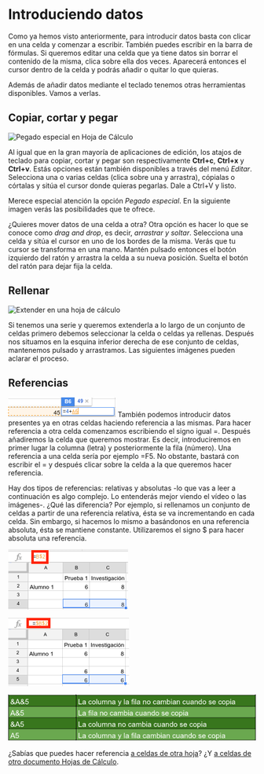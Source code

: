 # Introduciendo datos

Como ya hemos visto anteriormente, para introducir datos basta con clicar en una celda y comenzar a escribir. También puedes escribir en la barra de fórmulas. Si queremos editar una celda que ya tiene datos sin borrar el contenido de la misma, clica sobre ella dos veces. Aparecerá entonces el cursor dentro de la celda y podrás añadir o quitar lo que quieras.

Además de añadir datos mediante el teclado tenemos otras herramientas disponibles. Vamos a verlas.

## Copiar, cortar y pegar

![Pegado especial en Hoja de Cálculo](https://raw.githubusercontent.com/catedu/curso-google-drive/master/images/Pegado_especial_en_Hoja_de_Cálculo.png)

Al igual que en la gran mayoría de aplicaciones de edición, los atajos de teclado para copiar, cortar y pegar son respectivamente **Ctrl+c**, **Ctrl+x** y **Ctrl+v**. Estás opciones están también disponibles a través del menú *Editar*. Selecciona una o varias celdas (clica sobre una y arrastra), cópialas o córtalas y sitúa el cursor donde quieras pegarlas. Dale a Ctrl+V y listo.

Merece especial atención la opción *Pegado especial*. En la siguiente imagen verás las posibilidades que te ofrece.

¿Quieres mover datos de una celda a otra? Otra opción es hacer lo que se conoce como *drag and drop*, es decir, *arrastrar y soltar*. Selecciona una celda y sitúa el cursor en uno de los bordes de la misma. Verás que tu cursor se transforma en una mano. Mantén pulsado entonces el botón izquierdo del ratón y arrastra la celda a su nueva posición. Suelta el botón del ratón para dejar fija la celda.

## Rellenar

![Extender en una hoja de cálculo](https://raw.githubusercontent.com/catedu/curso-google-drive/master/images/Extender_en_una_hoja_de_cálculo.png)

Si tenemos una serie y queremos extenderla a lo largo de un conjunto de celdas primero debemos seleccionar la celda o celdas ya rellenas. Después nos situamos en la esquina inferior derecha de ese conjunto de celdas, mantenemos pulsado y arrastramos. Las siguientes imágenes pueden aclarar el proceso.

## Referencias

![Referencias en hojas de cálculo](https://raw.githubusercontent.com/catedu/curso-google-drive/master/images/Referencias_en_hojas_de_calculo.png) También podemos introducir datos presentes ya en otras celdas haciendo
referencia a las mismas. Para hacer referencia a otra celda comenzamos escribiendo el signo igual =. Después añadiremos la celda que queremos mostrar. Es decir, introduciremos en primer lugar la columna (letra) y posteriormente la fila (número). Una referencia a una celda sería por ejemplo =F5. No obstante, bastará con escribir el = y después clicar sobre la celda a la que queremos hacer referencia.

Hay dos tipos de referencias: relativas y absolutas -lo que vas a leer a continuación es algo complejo. Lo entenderás mejor viendo el vídeo o las imágenes-. ¿Qué las diferencia? Por ejemplo, si rellenamos un conjunto de celdas a partir de una referencia relativa, ésta se va incrementando en cada celda. Sin embargo, si hacemos lo mismo a basándonos en una referencia absoluta, ésta se mantiene constante. Utilizaremos el signo \$ para hacer absoluta una referencia.   

![Ejemplo referencia relativa](https://raw.githubusercontent.com/catedu/curso-google-drive/master/images/Ejemplo_referencia_relativa.png)

![Ejemplo referencia absoluta](https://raw.githubusercontent.com/catedu/curso-google-drive/master/images/Ejemplo_referencia_absoluta.png)

![Referencias relativas y absolutas](https://raw.githubusercontent.com/catedu/curso-google-drive/master/images/Referencias_relativas_y_absolutas.png)

¿Sabías que puedes hacer referencia [a celdas de otra hoja](https://support.google.com/docs/answer/75943?hl=es%7C)? ¿Y [a celdas de otro documento Hojas de Cálculo](https://support.google.com/docs/answer/3093340?hl=es%7C).